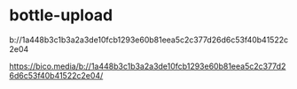 # bottle-upload

b://1a448b3c1b3a2a3de10fcb1293e60b81eea5c2c377d26d6c53f40b41522c2e04

https://bico.media/b://1a448b3c1b3a2a3de10fcb1293e60b81eea5c2c377d26d6c53f40b41522c2e04/

